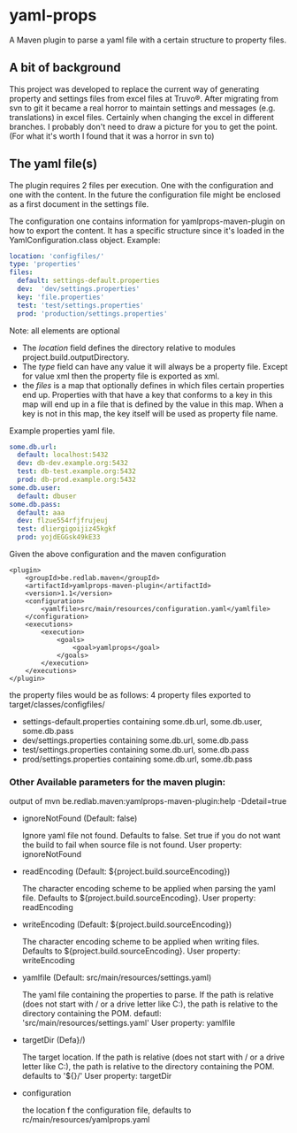 # yaml-props

A Maven plugin to parse a yaml file with a certain structure to property files.

## A bit of background
This project was developed to replace the current way of generating property and settings files from excel files at Truvo&reg;.
 After migrating from svn to git it became a real horror to maintain settings and messages (e.g. translations) in excel files. Certainly when changing the excel in different branches. I probably don't need to draw a picture for you to get the point. (For what it's worth I found that it was a horror in svn to)

## The yaml file(s)

The plugin requires 2 files per execution. One with the configuration and one with the content. In the future the configuration file might be enclosed as a first document in the settings file.

The configuration one contains information for yamlprops-maven-plugin on how to export the content. It has a specific structure since it's loaded in the YamlConfiguration.class object.
Example:
```yaml
location: 'configfiles/'
type: 'properties'
files:
  default: settings-default.properties
  dev:  'dev/settings.properties'
  key: 'file.properties'
  test: 'test/settings.properties'
  prod: 'production/settings.properties'
```

Note: all elements are optional
* The *location* field defines the directory relative to modules project.build.outputDirectory.
* The *type* field can have any value it will always be a property file. Except for value xml then the property file is exported as xml.
* the *files* is a map that optionally defines in which files certain properties end up. Properties with that have a key that conforms to a key in this map will end up in a file that is defined by the value in this map. When a key is not in this map, the key itself will be used as property file name.

Example properties yaml file.

```yaml
some.db.url:
  default: localhost:5432
  dev: db-dev.example.org:5432
  test: db-test.example.org:5432
  prod: db-prod.example.org:5432
some.db.user:
  default: dbuser
some.db.pass:
  default: aaa
  dev: flzue554rfjfrujeuj
  test: dliergigoijiz45kgkf
  prod: yojdEGGsk49kE33

```

Given the above configuration and the maven configuration
```
<plugin>
    <groupId>be.redlab.maven</groupId>
    <artifactId>yamlprops-maven-plugin</artifactId>
    <version>1.1</version>
    <configuration>
        <yamlfile>src/main/resources/configuration.yaml</yamlfile>
    </configuration>
    <executions>
        <execution>
            <goals>
                <goal>yamlprops</goal>
            </goals>
        </execution>
    </executions>
</plugin>
```
the property files would be as follows: 4 property files exported to target/classes/configfiles/
* settings-default.properties containing some.db.url, some.db.user, some.db.pass
* dev/settings.properties containing some.db.url, some.db.pass
* test/settings.properties containing some.db.url, some.db.pass
* prod/settings.properties containing some.db.url, some.db.pass


### Other Available parameters for the maven plugin:
output of mvn be.redlab.maven:yamlprops-maven-plugin:help -Ddetail=true 

*    ignoreNotFound (Default: false)

      Ignore yaml file not found. Defaults to false. Set true if you do not want
      the build to fail when source file is not found.
      User property: ignoreNotFound

*    readEncoding (Default: ${project.build.sourceEncoding})

      The character encoding scheme to be applied when parsing the yaml file.
      Defaults to ${project.build.sourceEncoding}.
      User property: readEncoding

 *   writeEncoding (Default: ${project.build.sourceEncoding})
 
      The character encoding scheme to be applied when writing files. Defaults
      to ${project.build.sourceEncoding}.
      User property: writeEncoding

 *  yamlfile (Default: src/main/resources/settings.yaml)
 
      The yaml file containing the properties to parse. If the path is relative
      (does not start with / or a drive letter like C:), the path is relative to
      the directory containing the POM.
      defautl: 'src/main/resources/settings.yaml'
      User property: yamlfile
*    targetDir (Defa}/)

      The target location. If the path is relative (does not start with / or a
      drive letter like C:), the path is relative to the directory containing
      the POM.
      defaults to '${}/'
      User property: targetDir
*   configuration

    the location f the configuration file, defaults to rc/main/resources/yamlprops.yaml
